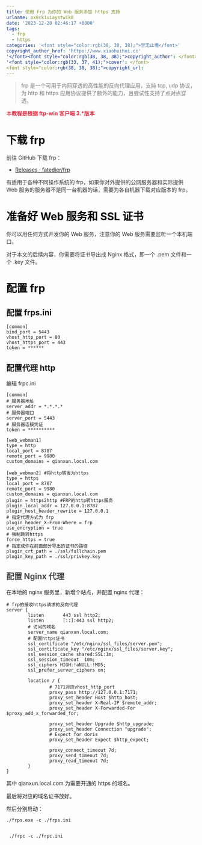 ```yaml
---
title: 使用 Frp 为你的 Web 服务添加 https 支持
urlname: ox8ck1uiaystwik8
date: '2023-12-20 02:46:17 +0000'
tags:
  - frp
  - https
categories: '<font style="color:rgb(38, 38, 38);">学无止境</font>'
copyright_author_href: 'https://www.xiaohuihui.cc'
'</font><font style="color:rgb(38, 38, 38);">copyright_author': </font>
'<font style="color:rgb(33, 37, 41);">cover': </font>
<font style="color:rgb(38, 38, 38);">copyright_url:
---
```


> <font style="color:rgb(119, 119, 119);"> frp 是一个可用于内网穿透的高性能的反向代理应用，支持 tcp, udp 协议，为 http 和 https 应用协议提供了额外的能力，且尝试性支持了点对点穿透。</font>

<font style="color:#DF2A3F;">本</font>**<font style="color:#DF2A3F;">教程是根据 ftp-win 客户端 3.\*版本</font>**

# <font style="color:rgb(0, 0, 0);">下载 frp</font>

<font style="color:rgb(51, 51, 51);">前往 GitHub 下载 frp：</font>

- [Releases · fatedier/frp](https://cloud.tencent.com/developer/tools/blog-entry?target=https%3A%2F%2Fgithub.com%2Ffatedier%2Ffrp%2Freleases&source=article&objectId=1581948)

<font style="color:rgb(51, 51, 51);">有适用于各种不同操作系统的 frp，如果你对外提供的公网服务器和实际提供 Web 服务的服务器不是同一台机器的话，需要为各自机器下载对应版本的 frp。</font>

# <font style="color:rgb(0, 0, 0);">准备好 Web 服务和 SSL 证书</font>

<font style="color:rgb(51, 51, 51);">你可以用任何方式开发你的 Web 服务，注意你的 Web 服务需要监听一个本机端口。</font>

<font style="color:rgb(51, 51, 51);">对于本文的后续内容，你需要将证书导出成 Nginx 格式，即一个 .pem 文件和一个 .key 文件。</font>

# <font style="color:rgb(0, 0, 0);">配置 frp</font>

## 配置 frps.ini

```properties
[common]
bind_port = 5443
vhost_http_port = 80
vhost_https_port = 443
token = ******

```

## 配置代理 http

编辑 frpc.ini

```properties
[common]
# 服务器地址
server_addr = *.*.*.*
# 服务器端口
server_port = 5443
# 服务器连接凭证
token = **********

[web_webman1]
type = http
local_port = 8787
remote_port = 9980
custom_domains = qianxun.local.com

[web_webman2] #将http转发为https
type = https
local_port = 8787
remote_port = 9980
custom_domains = qianxun.local.com
plugin = https2http	#FRP的http转https服务
plugin_local_addr = 127.0.0.1:8787
plugin_host_header_rewrite = 127.0.0.1
# 指定代理方式为 frp
plugin_header_X-From-Where = frp
use_encryption = true
# 强制跳转https
force_https = true
# 指定成你在前面部分导出的证书的路径
plugin_crt_path = ./ssl/fullchain.pem
plugin_key_path = ./ssl/privkey.key

```

## <font style="color:rgb(74, 74, 74);">配置 Nginx 代理</font>

在本地的 nginx 服务里，新增个站点，并配置 nginx 代理：

```nginx
# frp的接收https请求的反向代理
server {
        listen       443 ssl http2;
        listen       [::]:443 ssl http2;
        # 访问的域名
        server_name qianxun.local.com;
		# 配置https证书
        ssl_certificate "/etc/nginx/ssl_files/server.pem";
        ssl_certificate_key "/etc/nginx/ssl_files/server.key";
        ssl_session_cache shared:SSL:1m;
        ssl_session_timeout  10m;
        ssl_ciphers HIGH:!aNULL:!MD5;
        ssl_prefer_server_ciphers on;

        location / {
                # 7171对应vhost_http_port
                proxy_pass http://127.0.0.1:7171;
                proxy_set_header Host $http_host;
                proxy_set_header X-Real-IP $remote_addr;
                proxy_set_header X-Forwarded-For $proxy_add_x_forwarded_for;

                proxy_set_header Upgrade $http_upgrade;
                proxy_set_header Connection "upgrade";
                # Expect for doris
                proxy_set_header Expect $http_expect;

                proxy_connect_timeout 7d;
                proxy_send_timeout 7d;
                proxy_read_timeout 7d;
        }
}
```

其中 qianxun.local.com 为需要开通的 https 的域名。

最后将对应的域名证书放好。

然后分别启动：

```nginx
./frps.exe -c ./frps.ini


 ./frpc -c ./frpc.ini
```
